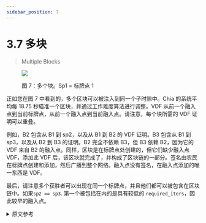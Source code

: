 ```yaml
---
sidebar_position: 7
---
```


# 3.7 多块

> Multiple Blocks

<figure>

![](/img/multiple_blocks.png)

<figcaption>
图 7：多个块。Sp1 = 标牌点 1
</figcaption>
</figure>

正如您在图 7 中看到的，多个区块可以被注入到同一个子时隙中。Chia 的系统平均每 18.75 秒瞄准一个区块，并通过工作难度算法进行调整。VDF 从前一个融入点到当前标牌点，从前一个融入点到当前融入点。请注意，每个块所需的 VDF 证明可以重叠。

例如，B2 包含从 B1 到 sp2，以及从 B1 到 B2 的 VDF 证明。B3 包含从 B1 到 sp3，以及从 B2 到 B3 的证明。B2 完全不依赖 B3，但 B3 依赖 B2，因为它的 VDF 来自 B2 的融入点。同样，区块是在标牌点处创建的，但它们缺少融入点 VDF，添加此 VDF 后，该区块就完成了，并构成了区块链的一部分。签名由农民在标牌点创建和添加，然后广播到整个网络。融入点没有签名，在融入点添加的唯一东西是 VDF。

最后，请注意多个获胜者可以出现在同一个标牌点，并且他们都可以被包含在区块链中。如果`sp2 == sp3`. 第一个被包括在内的是具有较低的 `required_iters`，因此较早的融入点。

<details>
<summary>原文参考</summary>

<figure>

![](/img/multiple_blocks.png)

<figcaption>
Figure 7: multiple blocks. Sp1 = signage points 1
</figcaption>
</figure>


As you can see in figure 7, multiple blocks can get infused into the same sub-slot.
Chia’s system targets one block every 18.75 seconds on average, and this is adjusted through the work difficulty algorithm. 
VDFs go from the previous infusion point to the current signage point and from the previous infusion point to the current infusion point.
Note that the VDF proofs required for each block can overlap. 

For example, B2 contains a VDF proof from B1 to sp2, and from B1 to B2. B3 contains a proof from B1 to sp3, and from B2 to B3.
B2 does not depend at all on B3, but B3 depends on B2, since its VDF is from B2’s infusion point. 
Again, the blocks get created at the signage points, but they are missing the infusion point VDF; once this VDF is added, the block is finished, and forms part of the blockchain. 
The signatures get created and added by the farmers at the signage points, and broadcast to the whole network.
There are no signatures at the infusion point; the only things added at the infusion point are the VDFs. 

Finally, note that multiple winners can happen at the same signage point, and they can both be included into the blockchain.
That would be the case in the diagram, if `sp2 == sp3`. The one which gets included first is the one with the lower
`required_iters`, and thus earlier infusion point.

</details>
